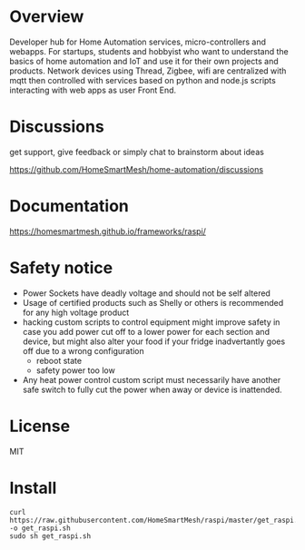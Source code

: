 # Overview
Developer hub for Home Automation services, micro-controllers and webapps.
For startups, students and hobbyist who want to understand the basics of home automation and IoT and use it for their own projects and products. Network devices using Thread, Zigbee, wifi are centralized with mqtt then controlled with services based on python and node.js scripts interacting with web apps as user Front End.

# Discussions
get support, give feedback or simply chat to brainstorm about ideas 

https://github.com/HomeSmartMesh/home-automation/discussions

# Documentation

https://homesmartmesh.github.io/frameworks/raspi/

# Safety notice
* Power Sockets have deadly voltage and should not be self altered
* Usage of certified products such as Shelly or others is recommended for any high voltage product
* hacking custom scripts to control equipment might improve safety in case you add power cut off to a lower power for each section and device, but might also alter your food if your fridge inadvertantly goes off due to a wrong configuration
  * reboot state
  * safety power too low
* Any heat power control custom script must necessarily have another safe switch to fully cut the power when away or device is inattended.

# License
MIT

# Install

```shell
curl https://raw.githubusercontent.com/HomeSmartMesh/raspi/master/get_raspi.sh -o get_raspi.sh
sudo sh get_raspi.sh
```
